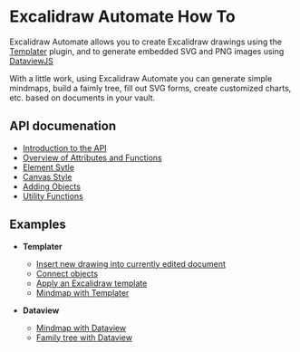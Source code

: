 # Excalidraw Automate How To

Excalidraw Automate allows you to create Excalidraw drawings using the [Templater](https://silentvoid13.github.io/Templater/docs/) plugin, and to generate embedded SVG and PNG images using [DataviewJS](https://blacksmithgu.github.io/obsidian-dataview/docs/api/intro/)

With a little work, using Excalidraw Automate you can generate simple mindmaps, build a faimly tree, fill out SVG forms, create customized charts, etc. based on documents in your vault.

## API documenation
- [Introduction to the API](API/introduction.md)
- [Overview of Attributes and Functions](API/attributes_functions_overview.md)
- [Element Sytle](API/element_style.md)
- [Canvas Style](API/canvas_style.md)
- [Adding Objects](API/objects.md)
- [Utility Functions](API/utility.md)


## Examples
- **Templater** 
  - [Insert new drawing into currently edited document](Examples/insert_new_drawing.md)
  - [Connect objects](Examples/connect_objects.md)
  - [Apply an Excalidraw template](Examples/apply_template.md)
  - [Mindmap with Templater](Examples/templater_mindmap.md)

- **Dataview** 
  - [Mindmap with Dataview](Examples/dataviewjs_mindmap.md)
  - [Family tree with Dataview](Examples/dataviewjs_familytree.md)

